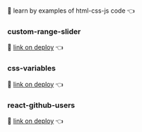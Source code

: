 :runner: learn by examples of html-css-js code :point_left:

### custom-range-slider
:eyes: [link on deploy](https://redvoxdev.github.io/learn-by-examples/custom-range-slider) :point_left:

### css-variables
:eyes: [link on deploy](https://redvoxdev.github.io/learn-by-examples/css-variables) :point_left:

### react-github-users
:eyes: [link on deploy](https://redvoxdev.github.io/learn-by-examples/react-github-users) :point_left:
